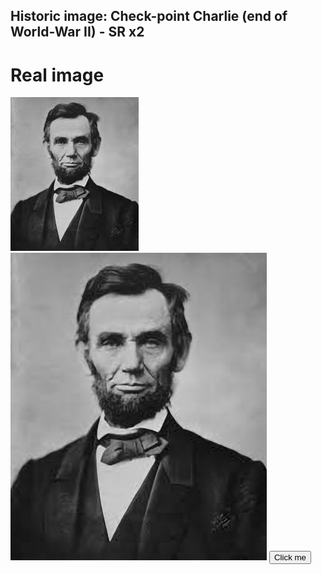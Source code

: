 ## Historic image: Check-point Charlie (end of World-War II) - SR x2
# Real image
<div class="f1_container">
    <div class="shadow f1_card">
        <div class="front face" id="Lincoln">
            <img src="Lincoln.png"/>
        </div>
        <div class="front face">
            <img src="Lincoln_ZSSR.png" id="Lincoln switch"/>
            <button onclick="zssrgan('Lincoln')">Click me</button>
        </div>
    </div>
</div>

<script>
function zssrgan(name) {
  print("name: " + name)
  document.getElementById(name + " switch").src = "../" + name + "_ZSSRGAN.png";
}
</script>
